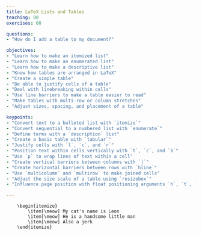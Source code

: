 ```yaml
---
title: LaTeX Lists and Tables
teaching: 00
exercises: 00

questions:
- "How do I add a table to my document?"

objectives:
- "Learn how to make an itemized list"
- "Learn how to make an enumerated list"
- "Learn how to make a descriptive list"
- "Know how tables are arranged in LaTeX"
- "Create a simple table"
- "Be able to justify cells of a table"
- "Deal with linebreaking within cells"
- "Use line barriers to make a table easier to read"
- "Make tables with multi-row or column stretches"
- "Adjust sizes, spacing, and placement of a table"

keypoints:
- "Convert text to a bulleted list with `itemize`"
- "Convert sequential to a numbered list with `enumerate`"
- "Define terms with a `description` list"
- "Create a basic table with `tabular`"
- "Justify cells with `l`, `c`, and `r`"
- "Position text within cells vertically with `t`, `c`, and `b`"
- "Use `p` to wrap lines of text within a cell"
- "Create vertical barriers between columns with `|`"
- "Create horizontal barriers between rows with `hline`"
- "Use `multicolumn` and `multirow` to make joined cells"
- "Adjust the size scale of a table using `resizebox`"
- "Influence page position with float positioning arguments `h`, `t`, `b`, and `p`"

---
```



		\begin{itemize}
			\item[\meow] My cat's name is Leon
			\item[\meow] He is a handsome little man
			\item[\meow] Also a jerk
		\end{itemize}
